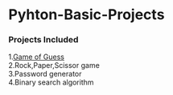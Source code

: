 # Pyhton-Basic-Projects
### Projects Included
1.[Game of Guess](https://github.com/AasaiAlangaram/Python-Basic-Projects/blob/master/Python%20Basic%20Projects.ipynb)\
2.Rock,Paper,Scissor game\
3.Password generator\
4.Binary search algorithm


